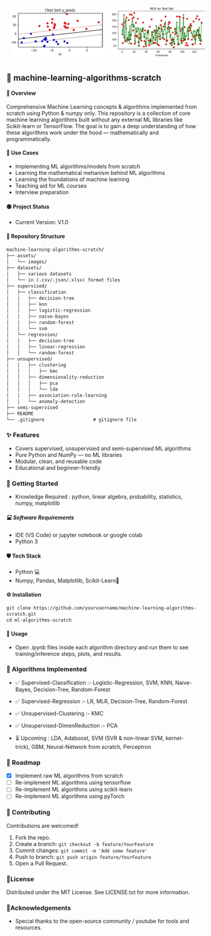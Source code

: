 <div style="display: flex; justify-content: space-around; align-items: center;">
  <img src="assets/images/1.JPG" alt="Image 1" style="width: 49%; margin: 10px;">
  <img src="assets/images/2.JPG" alt="Image 2" style="width: 49%; margin: 10px;">
<!--   <img src="images/3.JPG" alt="Image 3" style="width: 25%; margin: 10px;"> -->
<!--   <img src="images/4.JPG" alt="Image 2" style="width: 33%; margin: 10px;"> -->
</div>

## 📜 machine-learning-algorithms-scratch
#### 🧠 Overview 
Comprehensive Machine Learning concepts &amp; algorithms implemented from scratch using Python &amp; numpy only.
This repository is a collection of core machine learning algorithms built without any external ML libraries like Scikit-learn or TensorFlow. The goal is to gain a deep understanding of how these algorithms work under the hood — mathematically and programmatically.

#### 🎯 Use Cases 
- Implementing ML algorithms/models from scratch
- Learning the mathematical mehanism behind ML algorithms
- Learning the foundations of machine learning
- Teaching aid for ML courses
- Interview preparation
  
#### 🟢 Project Status
- Current Version: V1.0

#### 📃 Repository Structure
```
machine-learning-algorithms-scratch/
├── assets/
│   └── images/
├── datasets/
│   ├── various datasets
│   └── in (.csv/.json/.xlsx) format files
├── supervised/
│   ├── classification
│   │   ├── decision-tree
│   │   ├── knn
│   │   ├── logistic-regression
│   │   ├── naive-bayes
│   │   ├── random-forest
│   │   └── svm
│   └── regression/
│   │   ├── decision-tree
│   │   ├── linear-regression
│   │   └── random-forest
├── unsupervised/
│   │   ├── clustering
│   │   │   ├── kmc
│   │   ├── dimensionality-reduction
│   │   │   ├── pca
│   │   │   └── lda
│   │   ├── association-rule-learning
│   │   └── anomaly-detection
├── semi-supervised
├── README
└── .gitignore                  # gitignore file
```

### ✨ Features
- Covers supervised, unsupervised and semi-supervised ML algorithms
- Pure Python and NumPy — no ML libraries
- Modular, clean, and reusable code
- Educational and beginner-friendly

<!-- ### 🔍 Demo
<a href="https://youtu.be/Qor8kjsCJkA?si=7d1Mhc0KW4GQb3sF" target="_blank">
  <img src="https://img.youtube.com/vi/Qor8kjsCJkA/hqdefault.jpg" alt="YouTube Video" width="390" height="270">
</a> -->

### 🚀 Getting Started
- Knowledge Required : python, linear algebra, probability, statistics, numpy, matplotlib

<!-- ### 🛠️ Hardware Requirements
- None
-->

##### 💻 Software Requirements
- IDE (VS Code) or jupyter notebook or google colab
- Python 3
  
#### 🛡️ Tech Stack
- Python 💻
- Numpy, Pandas, Matplotlib, Scikit-Learn🧩

<!--
### 🖇️ Schematic
- none
-->

#### ⚙️ Installation
```
git clone https://github.com/yourusername/machine-learning-algorithms-scratch.git
cd ml-algorithms-scratch 
```

#### 📖 Usage
- Open .ipynb files inside each algorithm directory and run them to see training/inference steps, plots, and results.

### 🧪 Algorithms Implemented
- ✅ Supervised-Classification   :- Logistic-Regression, SVM, KNN, Naive-Bayes, Decision-Tree, Random-Forest
- ✅ Supervised-Regression       :- LR, MLR, Decision-Tree, Random-Forest
- ✅ Unsupervised-Clustering     :- KMC
- ✅ Unsupervised-DimenReduction :- PCA

- ⏳ Upcoming  : LDA, Adaboost, SVM (SVR & non-linear SVM, kernel-trick), GBM, Neural-Network from scratch, Perceptron

### 🧭 Roadmap
- [x] Implement raw ML algorithms from scratch
- [ ] Re-implement ML algorithms using tensorflow
- [ ] Re-implement ML algorithms using scikit-learn
- [ ] Re-implement ML algorithms using pyTorch

### 🤝 Contributing
Contributions are welcomed!
1. Fork the repo. 
2. Create a branch: ```git checkout -b feature/YourFeature```
3. Commit changes: ```git commit -m 'Add some feature'```
4. Push to branch: ```git push origin feature/YourFeature```
5. Open a Pull Request.

### 📜License
Distributed under the MIT License. See LICENSE.txt for more information.

### 🙏Acknowledgements
- Special thanks to the open-source community / youtube for tools and resources.


